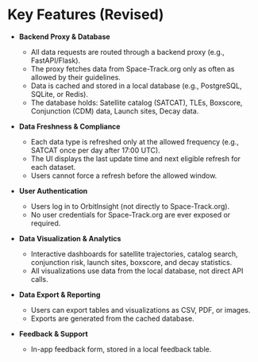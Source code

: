# Key Features (Revised)

- **Backend Proxy & Database**
  - All data requests are routed through a backend proxy (e.g., FastAPI/Flask).
  - The proxy fetches data from Space-Track.org only as often as allowed by their guidelines.
  - Data is cached and stored in a local database (e.g., PostgreSQL, SQLite, or Redis).
  - The database holds: Satellite catalog (SATCAT), TLEs, Boxscore, Conjunction (CDM) data, Launch sites, Decay data.

- **Data Freshness & Compliance**
  - Each data type is refreshed only at the allowed frequency (e.g., SATCAT once per day after 17:00 UTC).
  - The UI displays the last update time and next eligible refresh for each dataset.
  - Users cannot force a refresh before the allowed window.

- **User Authentication**
  - Users log in to OrbitInsight (not directly to Space-Track.org).
  - No user credentials for Space-Track.org are ever exposed or required.

- **Data Visualization & Analytics**
  - Interactive dashboards for satellite trajectories, catalog search, conjunction risk, launch sites, boxscore, and decay statistics.
  - All visualizations use data from the local database, not direct API calls.

- **Data Export & Reporting**
  - Users can export tables and visualizations as CSV, PDF, or images.
  - Exports are generated from the cached database.

- **Feedback & Support**
  - In-app feedback form, stored in a local feedback table. 